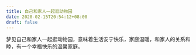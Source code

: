 ```yaml
---
title: 自己和家人一起逛动物园
date: 2020-02-15T20:54:12+08:00
draft: false
---
```


梦见自己和家人一起逛动物园，意味着生活安宁快乐，家庭温暖，和家人的关系和睦，有一个幸福快乐的温馨家庭。
